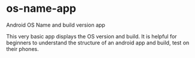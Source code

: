 # os-name-app
Android OS Name and build version app


This very basic app displays the OS version and build.
It is helpful for beginners to understand the structure of an android app and build, test on their phones.
